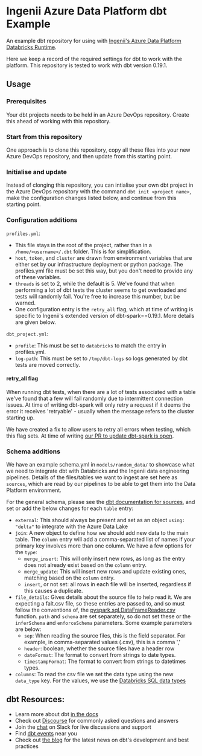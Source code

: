 # Ingenii Azure Data Platform dbt Example
An example dbt repository for using with [Ingenii's Azure Data Platform Databricks Runtime](https://github.com/ingenii-solutions/azure-data-platform-databricks-runtime).

Here we keep a record of the required settings for dbt to work with the platform. This repository is tested to work with dbt version 0.19.1.

## Usage

### Prerequisites
Your dbt projects needs to be held in an Azure DevOps repository. Create this ahead of working with this repository.

### Start from this repository
One approach is to clone this repository, copy all these files into your new Azure DevOps repository, and then update from this starting point.

### Initialise and update
Instead of clonging this repository, you can intialise your own dbt project in the Azure DevOps repository with the command `dbt init <project name>`, make the configuration changes listed below, and continue from this starting point.

### Configuration additions

`profiles.yml`:
 - This file stays in the root of the project, rather than in a `/home/<username>/.dbt` folder. This is for simplification.
 - `host`, `token`, and `cluster` are drawn from environment variables that are either set by our infrastructure deployment or python package. The profiles.yml file must be set this way, but you don't need to provide any of these variables.
 - `threads` is set to 2, while the default is 5. We've found that when performing a lot of dbt tests the cluster seems to get overloaded and tests will randomly fail. You're free to increase this number, but be warned.
 - One configuration entry is the `retry_all` flag, which at time of writing is specific to Ingenii's extended version of dbt-spark==0.19.1. More details are given below.

`dbt_project.yml`:
 - `profile`: This must be set to `databricks` to match the entry in profiles.yml.
 - `log-path`: This must be set to `/tmp/dbt-logs` so logs generated by dbt tests are moved correctly.

#### retry_all flag

When running dbt tests, when there are a lot of tests associated with a table we've found that a few will fail randomly due to intermittent connection issues. At time of writing dbt-spark will only retry a request if it deems the error it receives 'retryable' - usually when the message refers to the cluster starting up.

We have created a fix to allow users to retry all errors when testing, which this flag sets. At time of writing [our PR to update dbt-spark is open](https://github.com/dbt-labs/dbt-spark/pull/194).

### Schema additions

We have an example schema.yml in `models/random_data/` to showcase what we need to integrate dbt with Databricks and the Ingenii data engineering pipelines. Details of the files/tables we want to ingest are set here as `sources`, which are read by our pipelines to be able to get them into the Data Platform environment. 

For the general schema, please see the [dbt documentation for sources](https://docs.getdbt.com/reference/source-properties), and set or add the below changes for each `table` entry:
 - `external`: This should always be present and set as an object `using: "delta"` to integrate with the Azure Data Lake
 - `join`: A new object to define how we should add new data to the main table. The `column` entry will add a comma-separated list of names if your primary key involves more than one column. We have a few options for the `type`:
    - `merge_insert`: This will only insert new rows, as long as the entry does not already exist based on the `column` entry.
    - `merge_update`: This will insert new rows and update existing ones, matching based on the `column` entry.
    - `insert`, or not set: all rows in each file will be inserted, regardless if this causes a duplicate.
 - `file_details`: Gives details about the source file to help read it. We are expecting a falt.csv file, so these entries are passed to, and so must follow the conventions of, the [pyspark.sql.DataFrameReader.csv](https://spark.apache.org/docs/latest/api/python/reference/api/pyspark.sql.DataFrameReader.csv.html#pyspark.sql.DataFrameReader.csv) function. `path` and `schema` are set separately, so do not set these or the `inferSchema` and `enforceSchema` parameters. Some example parameters are below:
      - `sep`: When reading the source files, this is the field separator. For example, in comma-separated values (.csv), this is a comma ','
      - `header`: boolean, whether the source files have a header row
      - `dateFormat`: The format to convert from strings to date types. 
      - `timestampFormat`: The format to convert from strings to datetimes types.
 - `columns`: To read the csv file we set the data type using the new `data_type` key. For the values, we use the [Databricks SQL data types](https://docs.microsoft.com/en-us/azure/databricks/spark/latest/spark-sql/language-manual/sql-ref-datatypes#sql)

## dbt Resources:
- Learn more about dbt [in the docs](https://docs.getdbt.com/docs/introduction)
- Check out [Discourse](https://discourse.getdbt.com/) for commonly asked questions and answers
- Join the [chat](http://slack.getdbt.com/) on Slack for live discussions and support
- Find [dbt events](https://events.getdbt.com) near you
- Check out [the blog](https://blog.getdbt.com/) for the latest news on dbt's development and best practices
